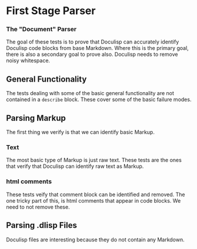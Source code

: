 <!-- GENERATED DOCUMENT DO NOT EDIT! -->
<!-- prettier-ignore-start -->
<!-- markdownlint-disable -->

<!-- Compiled with doculisp https://www.npmjs.com/package/doculisp -->

# First Stage Parser #

### The "Document" Parser ###

The goal of these tests is to prove that Doculisp can accurately identify Doculisp code blocks from base Markdown. Where this is the primary goal, there is also a secondary goal to prove also. Doculisp needs to remove noisy whitespace.

## General Functionality ##

The tests dealing with some of the basic general functionality are not contained in a `describe` block. These cover some of the basic failure modes.

## Parsing Markup ##

The first thing we verify is that we can identify basic Markup.

### Text ###

The most basic type of Markup is just raw text. These tests are the ones that verify that Doculisp can identify raw text as Markup.

### html comments ###

These tests veify that comment block can be identified and removed. The one tricky part of this, is html comments that appear in code blocks. We need to not remove these.

## Parsing .dlisp Files ##

Doculisp files are interesting because they do not contain any Markdown.

<!-- markdownlint-restore -->
<!-- prettier-ignore-end -->
<!-- GENERATED DOCUMENT DO NOT EDIT! -->
